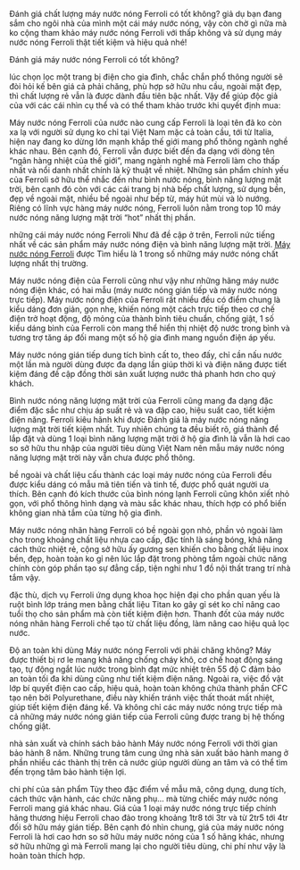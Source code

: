 Đánh giá chất lượng máy nước nóng Ferroli có tốt không?
giả dụ bạn đang sắm cho ngôi nhà của mình một cái máy nước nóng, vậy còn chờ gì nữa mà ko cộng tham khảo máy nước nóng Ferroli với thấp không và sử dụng máy nước nóng Ferroli thật tiết kiệm và hiệu quả nhé!

Đánh giá máy nước nóng Ferroli có tốt không?

lúc chọn lọc một trang bị điện cho gia đình, chắc chắn phổ thông người sẽ đòi hỏi kế bên giá cả phải chăng, phù hợp sở hữu nhu cầu, ngoài mặt đẹp, thì chất lượng rẻ vẫn là được dành đầu tiên bậc nhất. Vậy để giúp độc giả của với các cái nhìn cụ thể và có thể tham khảo trước khi quyết định mua:

Máy nước nóng Ferroli của nước nào cung cấp
Ferroli là loại tên đã ko còn xa lạ với người sử dụng ko chỉ tại Việt Nam mặc cả toàn cầu, tới từ Italia, hiện nay đang ko dừng lớn mạnh khắp thế giới mang phổ thông ngành nghề khác nhau. Bên cạnh đó, Ferroli vẫn được biết đến đa dạng với dòng tên “ngân hàng nhiệt của thế giới”, mang ngành nghề mà Ferroli làm cho thấp nhất và nổi danh nhất chính là kỹ thuật về nhiệt. Những sản phẩm chính yếu của Ferroli sở hữu thể nhắc đến như bình nước nóng, bình năng lượng mặt trời, bên cạnh đó còn với các cái trang bị nhà bếp chất lượng, sử dụng bền, đẹp về ngoài mặt, nhiều bề ngoài như bếp từ, máy hút mùi và lò nướng. Riêng có lĩnh vực hàng máy nước nóng, Ferroli luôn nằm trong top 10 máy nước nóng năng lượng mặt trời “hot” nhất thị phần.

những cái máy nước nóng Ferroli
Như đã đề cập ở trên, Ferroli nức tiếng nhất về các sản phẩm máy nước nóng điện và bình năng lượng mặt trời. <a href="https://huyphathung.com/may-nuoc-nong/may-tam-nuoc-nong-ferroli/">Máy nước nóng Ferroli</a> được Tìm hiểu là 1 trong số những máy nước nóng chất lượng nhất thị trường.

Máy nước nóng điện của Ferroli cũng như vậy như những hãng máy nước nóng điện khác, có hai mẫu (máy nước nóng gián tiếp và máy nước nóng trực tiếp). Máy nước nóng điện của Ferroli rất nhiều đều có điểm chung là kiểu dáng đơn giản, gọn nhẹ, khiến nóng một cách trực tiếp theo cơ chế điện trở hoạt động, độ mỏng của thành bình tiêu chuẩn, chống giật, 1 số kiểu dáng bình của Ferroli còn mang thể hiển thị nhiệt độ nước trong bình và tương trợ tăng áp đối mang một số hộ gia đình mang nguồn điện áp yếu.

Máy nước nóng gián tiếp dung tích bình cất to, theo đấy, chỉ cần nấu nước một lần mà người dùng được đa dạng lần giúp thời kì và điện năng được tiết kiệm đáng đề cập đồng thời sản xuất lượng nước thả phanh hơn cho quý khách.

Bình nước nóng năng lượng mặt trời của Ferroli cũng mang đa dạng đặc điểm đặc sắc như chịu áp suất rẻ và va đập cao, hiệu suất cao, tiết kiệm điện năng. Ferroli kiêu hãnh khi được Đánh giá là máy nước nóng năng lượng mặt trời tiết kiệm nhất. Tuy nhiên chúng ta đều biết rõ, giá thành để lắp đặt và dùng 1 loại bình năng lượng mặt trời ở hộ gia đình là vẫn là hơi cao so sở hữu thu nhập của người tiêu dùng Việt Nam nên mẫu máy nước nóng năng lượng mặt trời này vẫn chưa được phổ thông.

bề ngoài và chất liệu cấu thành
các loại máy nước nóng của Ferroli đều được kiểu dáng có mẫu mã tiên tiến và tinh tế, được phổ quát người ưa thích. Bên cạnh đó kích thước của bình nóng lạnh Ferroli cũng khôn xiết nhỏ gọn, với phổ thông hình dạng và màu sắc khác nhau, thích hợp có phổ biến không gian nhà tắm của từng hộ gia đình.

Máy nước nóng nhãn hàng Ferroli có bề ngoài gọn nhỏ, phần vỏ ngoài làm cho trong khoảng chất liệu nhựa cao cấp, đặc tính là sáng bóng, khả năng cách thức nhiệt rẻ, cộng sở hữu ấy gương sen khiến cho bằng chất liệu inox bền, đẹp, hoàn toàn ko gỉ nên lúc lắp đặt trong phòng tắm ngoài chức năng chính còn góp phần tạo sự đẳng cấp, tiện nghi như 1 đồ nội thất trang trí nhà tắm vậy.

đặc thù, dịch vụ Ferroli ứng dụng khoa học hiện đại cho phần quan yếu là ruột bình lớp tráng men bằng chất liệu Titan ko gây gỉ sét ko chỉ nâng cao tuổi thọ cho sản phẩm mà còn tiết kiệm điện hơn. Thanh đốt của máy nước nóng nhãn hàng Ferroli chế tạo từ chất liệu đồng, làm nâng cao hiệu quả lọc nước.

Độ an toàn khi dùng
Máy nước nóng Ferroli với phải chăng không? Máy được thiết bị rơ le mang khả năng chống cháy khô, cơ chế hoạt động sáng tạo, tự động ngắt lúc nước trong bình đạt mức nhiệt trên 55 độ C đảm bảo an toàn tối đa khi dùng cũng như tiết kiệm điện năng. Ngoài ra, việc đồ vật lớp bí quyết điện cao cấp, hiệu quả, hoàn toàn không chứa thành phần CFC tạo nên bởi Polyurethane, điều này khiến tránh việc thất thoát mất nhiệt, giúp tiết kiệm điện đáng kể. Và không chỉ các máy nước nóng trực tiếp mà cả những máy nước nóng gián tiếp của Ferroli cũng được trang bị hệ thống chống giật.

nhà sản xuất và chính sách bảo hành
Máy nước nóng Ferroli với thời gian bảo hành 8 năm. Những trung tâm cung ứng nhà sản xuất bảo hành mang ở phần nhiều các thành thị trên cả nước giúp người dùng an tâm và có thể tìm đến trọng tâm bảo hành tiện lợi.

chi phí của sản phẩm
Tùy theo đặc điểm về mẫu mã, công dụng, dung tích, cách thức vận hành, các chức năng phụ… mà từng chiếc máy nước nóng Ferroli mang giá khác nhau. Giá của 1 loại máy nước nóng trực tiếp chính hãng thương hiệu Ferroli chao đảo trong khoảng 1tr8 tới 3tr và từ 2tr5 tới 4tr đối sở hữu máy gián tiếp. Bên cạnh đó nhìn chung, giá của máy nước nóng Ferroli là hơi cao hơn so sở hữu máy nước nóng của 1 số hãng khác, nhưng sở hữu những gì mà Ferroli mang lại cho người tiêu dùng, chi phí như vậy là hoàn toàn thích hợp.
 
